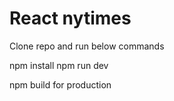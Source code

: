 # React nytimes

Clone repo and run below commands

npm install
npm run dev

npm build for production
